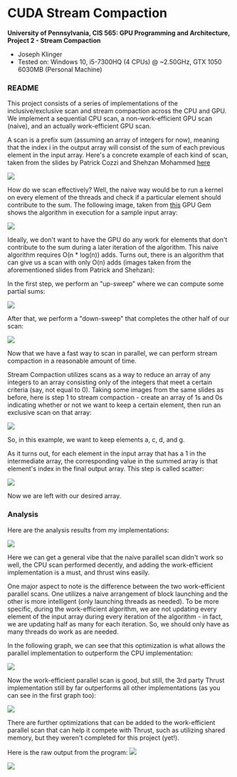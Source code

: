 CUDA Stream Compaction
======================

**University of Pennsylvania, CIS 565: GPU Programming and Architecture, Project 2 - Stream Compaction**

* Joseph Klinger
* Tested on: Windows 10, i5-7300HQ (4 CPUs) @ ~2.50GHz, GTX 1050 6030MB (Personal Machine)

### README

This project consists of a series of implementations of the inclusive/exclusive scan and stream compaction across the CPU and GPU.
We implement a sequential CPU scan, a non-work-efficient GPU scan (naive), and an actually work-efficient GPU scan.

A scan is a prefix sum (assuming an array of integers for now), meaning that the index i in the output array will consist of the sum of each previous element
in the input array. Here's a concrete example of each kind of scan, taken from the slides by Patrick Cozzi and Shehzan Mohammed [here](https://docs.google.com/presentation/d/1ETVONA7QDM-WqsEj4qVOGD6Kura5I6E9yqH-7krnwZ0/edit#slide=id.p27)

![](img/scans.png)

How do we scan effectively? Well, the naive way would be to run a kernel on every element of the threads and check if a particular element should contribute to the sum. The following image, taken from [this](https://developer.nvidia.com/gpugems/GPUGems3/gpugems3_ch39.html) GPU Gem
shows the algorithm in execution for a sample input array:

![](img/naive.png)

Ideally, we don't want to have the GPU do any work for elements that don't contribute to the sum during a later iteration of the algorithm. This naive algorithm requires O(n * log(n)) adds. Turns out,
there is an algorithm that can give us a scan with only O(n) adds (images taken from the aforementioned slides from Patrick and Shehzan):

In the first step, we perform an "up-sweep" where we can compute some partial sums:

![](img/upsweep.png)

After that, we perform a "down-sweep" that completes the other half of our scan:

![](img/downsweep.png)

Now that we have a fast way to scan in parallel, we can perform stream compaction in a reasonable amount of time.

Stream Compaction utilizes scans as a way to reduce an array of any integers to an array consisting only of the integers that meet a certain criteria (say, not equal to 0).
Taking some images from the same slides as before, here is step 1 to stream compaction - create an array of 1s and 0s indicating whether or not we want to keep a certain element, then
run an exclusive scan on that array:

![](img/compact.png)

So, in this example, we want to keep elements a, c, d, and g.

As it turns out, for each element in the input array that has a 1 in the intermediate array, the corresponding value in the summed array is that element's index in the final output array.
This step is called scatter:

![](img/compact2.png)

Now we are left with our desired array.

### Analysis
Here are the analysis results from my implementations:

![](img/graphAllScans.png)

Here we can get a general vibe that the naive parallel scan didn't work so well, the CPU scan performed decently, and adding the work-efficient implementation is a must, and thrust wins easily.

One major aspect to note is the difference between the two work-efficient parallel scans. One utilizes a naive arrangement of block launching and the other is more intelligent (only launching
threads as needed). To be more specific, during the work-efficient algorithm, we are not updating every element of the input array during every iteration of the algorithm - in fact, we are updating
half as many for each iteration. So, we should only have as many threads do work as are needed.

In the following graph, we can see that this optimization is what allows the parallel implementation to outperform the CPU implementation:

![](img/graphGPUandCPU.png)

Now the work-efficient parallel scan is good, but still, the 3rd party Thrust implementation still by far outperforms all other implementations (as you can see in the first graph too):

![](img/graphGPU.png)

There are further optimizations that can be added to the work-efficient parallel scan that can help it compete with Thrust, such as utilizing shared memory, but they weren't completed for this project (yet!).

Here is the raw output from the program:
![](img/output1.png)

![](img/output2.png)